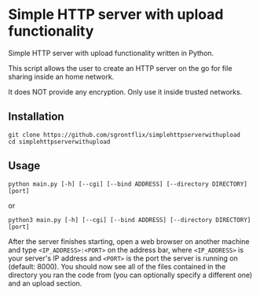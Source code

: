 # Simple HTTP server with upload functionality

Simple HTTP server with upload functionality written in Python.

This script allows the user to create an HTTP server on the go for file sharing inside an home network.

It does NOT provide any encryption. Only use it inside trusted networks.

## Installation

```
git clone https://github.com/sgrontflix/simplehttpserverwithupload
cd simplehttpserverwithupload
```

## Usage

`python main.py [-h] [--cgi] [--bind ADDRESS] [--directory DIRECTORY] [port]`

or

`python3 main.py [-h] [--cgi] [--bind ADDRESS] [--directory DIRECTORY] [port]`

After the server finishes starting, open a web browser on another machine and type `<IP_ADDRESS>:<PORT>` on the address bar, where `<IP_ADDRESS>` is your server's IP address and `<PORT>` is the port the server is running on (default: 8000). 
You should now see all of the files contained in the directory you ran the code from (you can optionally specify a different one) and an upload section.
